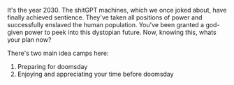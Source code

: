 It's the year 2030. The shitGPT machines, which we once joked about, have finally achieved sentience. They've taken all positions of power and successfully enslaved the human population. You've been granted a god-given power to peek into this dystopian future. Now, knowing this, whats your plan now?

There's two main idea camps here:
1. Preparing for doomsday
2. Enjoying and appreciating your time before doomsday

